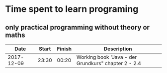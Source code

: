 # Time spent to learn programing

## only practical programming without theory or maths

| Date       | Start | Finish | Description                                         |
|------------|-------|--------|-----------------------------------------------------|
| 2017-12-09 | 23:30 | 00:20  | Working book "Java - der Grundkurs" chapter 2 - 2.4 |
